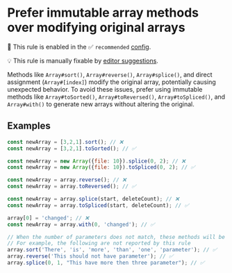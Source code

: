 # Prefer immutable array methods over modifying original arrays

💼 This rule is enabled in the ✅ `recommended` [config](https://github.com/sindresorhus/eslint-plugin-unicorn#preset-configs-eslintconfigjs).

💡 This rule is manually fixable by [editor suggestions](https://eslint.org/docs/latest/use/core-concepts#rule-suggestions).

<!-- end auto-generated rule header -->
<!-- Do not manually modify this header. Run: `npm run fix:eslint-docs` -->

Methods like `Array#sort()`, `Array#reverse()`, `Array#splice()`, and direct assignment (`Array#[index]`) modify the original array, potentially causing unexpected behavior. To avoid these issues, prefer using immutable methods like `Array#toSorted()`, `Array#toReversed()`, `Array#toSpliced()`, and `Array#with()` to generate new arrays without altering the original.

## Examples

```js
const newArray = [3,2,1].sort(); // ❌
const newArray = [3,2,1].toSorted(); // ✅

const newArray = new Array({file: 10}).splice(0, 2); // ❌
const newArray = new Array({file: 10}).toSpliced(0, 2); // ✅

const newArray = array.reverse(); // ❌
const newArray = array.toReversed(); // ✅

const newArray = array.splice(start, deleteCount); // ❌
const newArray = array.toSpliced(start, deleteCount); // ✅

array[0] = 'changed'; // ❌
const newArray = array.with(0, 'changed'); // ✅

// When the number of parameters does not match, these methods will be treated as user-defined methods instead of array methods.
// For example, the following are not reported by this rule
array.sort('There', 'is', 'more', 'than', 'one', 'parameter'); // ✅
array.reverse('This should not have parameter'); // ✅
array.splice(0, 1, "This have more then three parameter"); // ✅
```
